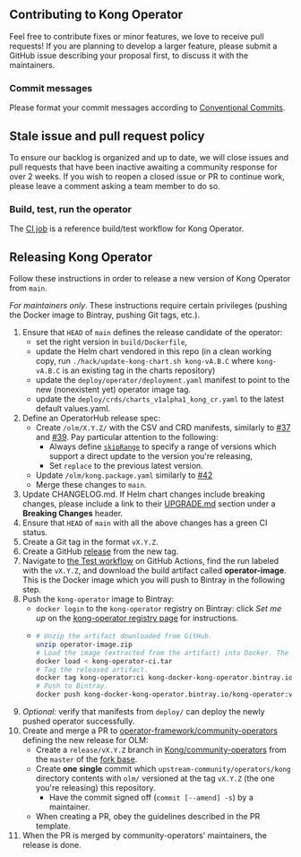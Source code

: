 ## Contributing to Kong Operator

Feel free to contribute fixes or minor features, we love to receive pull requests! If you are planning to develop a larger feature, please submit a GitHub issue describing your proposal first, to discuss it with the maintainers.

### Commit messages

Please format your commit messages according to [Conventional Commits](https://www.conventionalcommits.org/en/v1.0.0/).

## Stale issue and pull request policy

To ensure our backlog is organized and up to date, we will close issues and
pull requests that have been inactive awaiting a community response for over 2
weeks. If you wish to reopen a closed issue or PR to continue work, please
leave a comment asking a team member to do so.

### Build, test, run the operator

The [CI job](https://github.com/Kong/kong-operator/blob/main/.github/workflows/test.yaml) is a reference build/test workflow for Kong Operator.

## Releasing Kong Operator

Follow these instructions in order to release a new version of Kong Operator from `main`.

_For maintainers only_. These instructions require certain privileges (pushing the Docker image to Bintray, pushing Git tags, etc.).

1. Ensure that `HEAD` of `main` defines the release candidate of the operator:
    - set the right version in `build/Dockerfile`,
    - update the Helm chart vendored in this repo (in a clean working copy, run `./hack/update-kong-chart.sh kong-vA.B.C` where `kong-vA.B.C` is an existing tag in the charts repository)
    - update the  `deploy/operator/deployment.yaml` manifest to point to the new (nonexistent yet) operator image tag.
    - update the `deploy/crds/charts_v1alpha1_kong_cr.yaml` to the latest default values.yaml.
1. Define an OperatorHub release spec:
    - Create `/olm/X.Y.Z/` with the CSV and CRD manifests, similarly to [#37](https://github.com/Kong/kong-operator/pull/37) and [#39](https://github.com/Kong/kong-operator/pull/39). Pay particular attention to the following:
       - Always define [`skipRange`](https://docs.openshift.com/container-platform/4.2/operators/understanding_olm/olm-understanding-olm.html#olm-upgrades-replacing-multiple_olm-understanding-olm) to specify a range of versions which support a direct update to the version you're releasing,
        - Set `replace` to the previous latest version.
    - Update `/olm/kong.package.yaml` similarly to [#42](https://github.com/Kong/kong-operator/pull/42)
    - Merge these changes to `main`.
1. Update CHANGELOG.md. If Helm chart changes include breaking changes, please include a link to their [UPGRADE.md](https://github.com/Kong/charts/blob/main/charts/kong/UPGRADE.md) section under a **Breaking Changes** header.
1. Ensure that `HEAD` of `main` with all the above changes has a green CI status.
1. Create a Git tag in the format `vX.Y.Z`.
1. Create a GitHub [release](https://github.com/Kong/kong-operator/releases) from the new tag.
1. Navigate to [the Test workflow](https://github.com/Kong/kong-operator/actions?query=workflow%3ATest) on GitHub Actions, find the run labeled with  the `vX.Y.Z`, and download the build artifact called **operator-image**. This is the Docker image which you will push to Bintray in the following step.
1. Push the `kong-operator` image to Bintray:
    - `docker login` to the `kong-operator` registry on Bintray: click _Set me up_ on the [kong-operator registry page](https://bintray.com/beta/#/kong/kong-operator/kong-operator?tab=overview) for instructions.
    -
        ```bash
        # Unzip the artifact downloaded from GitHub.
        unzip operator-image.zip
        # Load the image (extracted from the artifact) into Docker. The image is tagged as kong-operator:ci.
        docker load < kong-operator-ci.tar
        # Tag the released artifact.
        docker tag kong-operator:ci kong-docker-kong-operator.bintray.io/kong-operator:vX.Y.Z
        # Push to Bintray.
        docker push kong-docker-kong-operator.bintray.io/kong-operator:vX.Y.Z
        ```
1. _Optional:_ verify that manifests from `deploy/` can deploy the newly pushed operator successfully.
1. Create and merge a PR to [operator-framework/community-operators](https://github.com/operator-framework/community-operators) defining the new release for OLM:
     - Create a `release/vX.Y.Z` branch in [Kong/community-operators](https://github.com/Kong/community-operators) from the `master` of the [fork base](https://github.com/operator-framework/community-operators).
     - Create **one single** commit which `upstream-community/operators/kong` directory contents with `olm/` versioned at the tag `vX.Y.Z` (the one you're releasing) this repository.
         - Have the commit signed off (`commit [--amend] -s`) by a maintainer.
     - When creating a PR, obey the guidelines described in the PR template.
1. When the PR is merged by community-operators' maintainers, the release is done.
